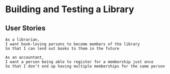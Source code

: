 Building and Testing a Library
==============================

User Stories
------------ 

    As a librarian,
    I want book-loving persons to become members of the library
    So that I can lend out books to them in the future
    
    As an accountant,
    I want a person being able to register for a membership just once
    So that I don't end up having multiple memberships for the same person